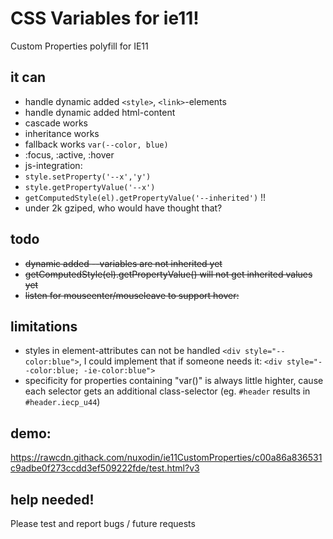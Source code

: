 # CSS Variables for ie11!
Custom Properties polyfill for IE11


## it can
- handle dynamic added `<style>`, `<link>`-elements
- handle dynamic added html-content
- cascade works
- inheritance works
- fallback works `var(--color, blue)`
- :focus, :active, :hover
- js-integration:  
 - `style.setProperty('--x','y')`
 - `style.getPropertyValue('--x')`
 - `getComputedStyle(el).getPropertyValue('--inherited')` !!
- under 2k gziped, who would have thought that?

## todo
- ~~dynamic added --variables are not inherited yet~~
- ~~getComputedStyle(el).getPropertyValue() will not get inherited values yet~~
- ~~listen for mouseenter/mouseleave to support hover:~~

## limitations
- styles in element-attributes can not be handled `<div style="--color:blue">`, I could implement that if someone needs it: `<div style="--color:blue; -ie-color:blue">`
- specificity for properties containing "var()" is always little highter, cause each selector gets an additional class-selector (eg. `#header` results in `#header.iecp_u44`)

## demo:
https://rawcdn.githack.com/nuxodin/ie11CustomProperties/c00a86a836531c9adbe0f273ccdd3ef509222fde/test.html?v3

## help needed!
Please test and report bugs / future requests
